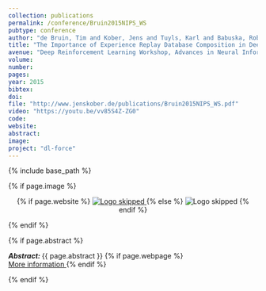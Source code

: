 ```yaml
---
collection: publications
permalink: /conference/Bruin2015NIPS_WS
pubtype: conference
author: "de Bruin, Tim and Kober, Jens and Tuyls, Karl and Babuska, Robert"
title: "The Importance of Experience Replay Database Composition in Deep Reinforcement Learning"
avenue: "Deep Reinforcement Learning Workshop, Advances in Neural Information Processing Systems (NIPS)"
volume: 
number: 
pages: 
year: 2015
bibtex: 
doi: 
file: "http://www.jenskober.de/publications/Bruin2015NIPS_WS.pdf"
video: "https://youtu.be/vv85S4Z-ZG0"
code: 
website: 
abstract: 
image: 
project: "dl-force"
---
```

{% include base_path %}

{% if page.image %}
<p align="center">
{% if page.website %}
<a href="{{ page.website }}"> <img src="{{  page.image }}" alt="Logo skipped" style="max-height:200px"/> </a>
{% else %}
<img src="{{  page.image }}" alt="Logo skipped" />
{% endif %}
</p>
{% endif %}

{% if page.abstract %}
<p> <strong> <em> Abstract: </em> </strong> {{ page.abstract }}
    {% if page.webpage %}
        <a href="{{ page.website}}"> <br> More information </a>
    {% endif %}
</p>
{% endif %}
